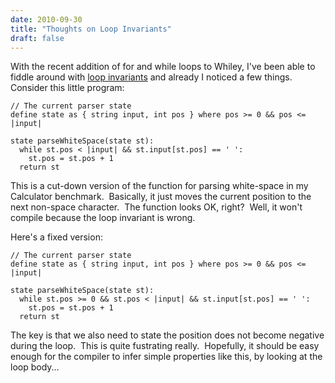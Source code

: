 ```yaml
---
date: 2010-09-30
title: "Thoughts on Loop Invariants"
draft: false
---
```


With the recent addition of for and while loops to Whiley, I've been able to fiddle around with [loop invariants](http://wikipedia.org/wiki/loop_invariants) and already I noticed a few things.  Consider this little program:

```whiley
// The current parser state
define state as { string input, int pos } where pos >= 0 && pos <= |input|

state parseWhiteSpace(state st):
  while st.pos < |input| && st.input[st.pos] == ' ':
    st.pos = st.pos + 1
  return st
```

This is a cut-down version of the function for parsing white-space in my Calculator benchmark.  Basically, it just moves the current position to the next non-space character.  The function looks OK, right?  Well, it won't compile because the loop invariant is wrong.

Here's a fixed version:

```whiley
// The current parser state
define state as { string input, int pos } where pos >= 0 && pos <= |input|

state parseWhiteSpace(state st):
  while st.pos >= 0 && st.pos < |input| && st.input[st.pos] == ' ':
    st.pos = st.pos + 1
  return st
```

The key is that we also need to state the position does not become negative during the loop.  This is quite fustrating really.  Hopefully, it should be easy enough for the compiler to infer simple properties like this, by looking at the loop body...
